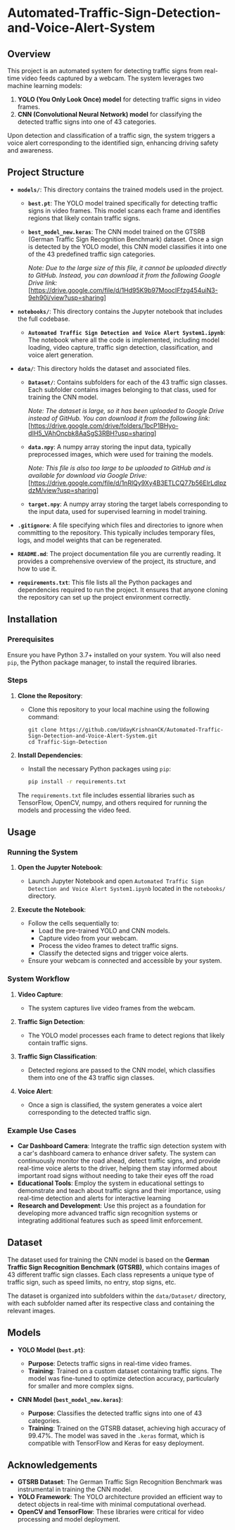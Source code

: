 # Automated-Traffic-Sign-Detection-and-Voice-Alert-System

## Overview

This project is an automated system for detecting traffic signs from real-time video feeds captured by a webcam. The system leverages two machine learning models: 

1. **YOLO (You Only Look Once) model** for detecting traffic signs in video frames.
2. **CNN (Convolutional Neural Network) model** for classifying the detected traffic signs into one of 43 categories.

Upon detection and classification of a traffic sign, the system triggers a voice alert corresponding to the identified sign, enhancing driving safety and awareness.

## Project Structure

- **`models/`**: This directory contains the trained models used in the project.
  - **`best.pt`**: The YOLO model trained specifically for detecting traffic signs in video frames. This model scans each frame and identifies regions that likely contain traffic signs.
  - **`best_model_new.keras`**: The CNN model trained on the GTSRB (German Traffic Sign Recognition Benchmark) dataset. Once a sign is detected by the YOLO model, this CNN model classifies it into one of the 43 
    predefined traffic sign categories.
 
    
    *Note: Due to the large size of this file, it cannot be uploaded directly to GitHub. Instead, you can download it from the following Google Drive link:*
    [https://drive.google.com/file/d/1Hd95K9b97MoocIFfzg454uiN3-9eh90i/view?usp=sharing]

- **`notebooks/`**: This directory contains the Jupyter notebook that includes the full codebase.
  - **`Automated Traffic Sign Detection and Voice Alert System1.ipynb`**: The notebook where all the code is implemented, including model loading, video capture, traffic sign detection, classification, and voice alert generation.

- **`data/`**: This directory holds the dataset and associated files.
  - **`Dataset/`**: Contains subfolders for each of the 43 traffic sign classes. Each subfolder contains images belonging to that class, used for training the CNN model.


    *Note: The dataset is large, so it has been uploaded to Google Drive instead of GitHub. You can download it from the following link:*
    [https://drive.google.com/drive/folders/1bcP1BHyo-dIH5_VAhOncbk8AaSgS3RBH?usp=sharing]
  - **`data.npy`**: A numpy array storing the input data, typically preprocessed images, which were used for training the models.
 

      *Note: This file is also too large to be uploaded to GitHub and is available for download via Google Drive:*
     [https://drive.google.com/file/d/1nRlQy9Xy4B3ETLCQ77b56EIrLdlpzdzM/view?usp=sharing]
  - **`target.npy`**: A numpy array storing the target labels corresponding to the input data, used for supervised learning in model training.

- **`.gitignore`**: A file specifying which files and directories to ignore when committing to the repository. This typically includes temporary files, logs, and model weights that can be regenerated.

- **`README.md`**: The project documentation file you are currently reading. It provides a comprehensive overview of the project, its structure, and how to use it.

- **`requirements.txt`**: This file lists all the Python packages and dependencies required to run the project. It ensures that anyone cloning the repository can set up the project environment correctly.

## Installation

### Prerequisites

Ensure you have Python 3.7+ installed on your system. You will also need `pip`, the Python package manager, to install the required libraries.

### Steps

1. **Clone the Repository**:
   - Clone this repository to your local machine using the following command:
     ```
     git clone https://github.com/UdayKrishnanCK/Automated-Traffic-Sign-Detection-and-Voice-Alert-System.git
     cd Traffic-Sign-Detection
     ```

2. **Install Dependencies**:
   - Install the necessary Python packages using `pip`:
     ```bash
     pip install -r requirements.txt
     ```

   The `requirements.txt` file includes essential libraries such as TensorFlow, OpenCV, numpy, and others required for running the models and processing the video feed.

## Usage

### Running the System

1. **Open the Jupyter Notebook**:
   - Launch Jupyter Notebook and open `Automated Traffic Sign Detection and Voice Alert System1.ipynb` located in the `notebooks/` directory.

2. **Execute the Notebook**:
   - Follow the cells sequentially to:
     - Load the pre-trained YOLO and CNN models.
     - Capture video from your webcam.
     - Process the video frames to detect traffic signs.
     - Classify the detected signs and trigger voice alerts.
   - Ensure your webcam is connected and accessible by your system.

### System Workflow

1. **Video Capture**:
   - The system captures live video frames from the webcam.

2. **Traffic Sign Detection**:
   - The YOLO model processes each frame to detect regions that likely contain traffic signs.

3. **Traffic Sign Classification**:
   - Detected regions are passed to the CNN model, which classifies them into one of the 43 traffic sign classes.

4. **Voice Alert**:
   - Once a sign is classified, the system generates a voice alert corresponding to the detected traffic sign.

### Example Use Cases

- **Car Dashboard Camera**: Integrate the traffic sign detection system with a car's dashboard camera to enhance driver safety. The system can continuously monitor the road ahead, detect traffic signs, and provide real-time voice alerts to the driver, helping them stay informed about important road signs without needing to take their eyes off the road
- **Educational Tools**: Employ the system in educational settings to demonstrate and teach about traffic signs and their importance, using real-time detection and alerts for interactive learning
- **Research and Development**: Use this project as a foundation for developing more advanced traffic sign recognition systems or integrating additional features such as speed limit enforcement.

## Dataset

The dataset used for training the CNN model is based on the **German Traffic Sign Recognition Benchmark (GTSRB)**, which contains images of 43 different traffic sign classes. Each class represents a unique type of traffic sign, such as speed limits, no entry, stop signs, etc.

The dataset is organized into subfolders within the `data/Dataset/` directory, with each subfolder named after its respective class and containing the relevant images.

## Models

- **YOLO Model (`best.pt`)**:
  - **Purpose**: Detects traffic signs in real-time video frames.
  - **Training**: Trained on a custom dataset containing traffic signs. The model was fine-tuned to optimize detection accuracy, particularly for smaller and more complex signs.

- **CNN Model (`best_model_new.keras`)**:
  - **Purpose**: Classifies the detected traffic signs into one of 43 categories.
  - **Training**: Trained on the GTSRB dataset, achieving high accuracy of 99.47%. The model was saved in the `.keras` format, which is compatible with TensorFlow and Keras for easy deployment.

## Acknowledgements

- **GTSRB Dataset**: The German Traffic Sign Recognition Benchmark was instrumental in training the CNN model. 
- **YOLO Framework**: The YOLO architecture provided an efficient way to detect objects in real-time with minimal computational overhead.
- **OpenCV and TensorFlow**: These libraries were critical for video processing and model deployment.
